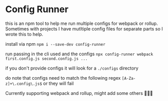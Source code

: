 # Config Runner
this is an npm tool to help me run multiple configs for webpack or rollup.  Sometimes with projects I have mutltiple config files for separate parts so I wrote this to help.

install via npm
`npm i --save-dev config-runner`

run passing in the cli used and the configs
`npx config-runner webpack first.config.js second.config.js ...`

if you don't provide configs it will look for a `./configs` directory

do note that configs need to match the following regex
`[A-Za-z]+\.config\.js$`
or they will fail

Currently supporting webpack and rollup, might add some others 🤷🏽‍♂️
